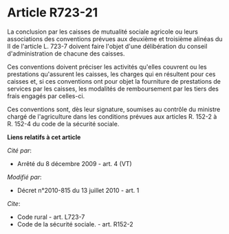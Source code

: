 # Article R723-21

La conclusion par les caisses de mutualité sociale agricole ou leurs associations des conventions prévues aux deuxième et
troisième alinéas du II de l'article L. 723-7 doivent faire l'objet d'une délibération du conseil d'administration de chacune
des caisses. 

Ces conventions doivent préciser les activités qu'elles couvrent ou les prestations qu'assurent les caisses, les charges qui
en résultent pour ces caisses et, si ces conventions ont pour objet la fourniture de prestations de services par les caisses,
les modalités de remboursement par les tiers des frais engagés par celles-ci. 

Ces conventions sont, dès leur signature, soumises au contrôle du ministre chargé de l'agriculture dans les conditions
prévues aux articles R. 152-2 à R. 152-4 du code de la sécurité sociale.

**Liens relatifs à cet article**

_Cité par_:

  - Arrêté du 8 décembre 2009 - art. 4 (VT)

_Modifié par_:

  - Décret n°2010-815 du 13 juillet 2010 - art. 1

_Cite_:

  - Code rural - art. L723-7
  - Code de la sécurité sociale. - art. R152-2
